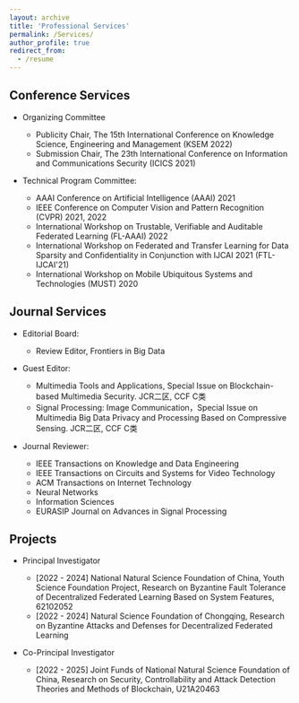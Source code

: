 ```yaml
---
layout: archive
title: 'Professional Services'
permalink: /Services/
author_profile: true
redirect_from:
  - /resume
---
```




## Conference Services
* Organizing Committee
  - Publicity Chair, The 15th International Conference on Knowledge Science, Engineering and Management (KSEM 2022)
  - Submission Chair, The 23th International Conference on Information and Communications Security (ICICS 2021)

* Technical Program Committee:
  -  AAAI Conference on Artificial Intelligence (AAAI) 2021
  -  IEEE Conference on Computer Vision and Pattern Recognition (CVPR) 2021, 2022
  - International Workshop on Trustable, Verifiable and Auditable Federated Learning (FL-AAAI) 2022
  -  International Workshop on Federated and Transfer Learning for Data Sparsity and  Confidentiality in Conjunction with IJCAI 2021 (FTL-IJCAI'21)
  -  International Workshop on Mobile Ubiquitous Systems and Technologies (MUST) 2020

## Journal Services

* Editorial Board:
  * Review Editor, Frontiers in Big Data

* Guest Editor:
  * Multimedia Tools and Applications, Special Issue on Blockchain-based Multimedia Security. JCR二区, CCF C类
  * Signal Processing: Image Communication，Special Issue on Multimedia Big Data  Privacy and Processing Based on Compressive Sensing. JCR二区, CCF C类

* Journal Reviewer:
  * IEEE Transactions on Knowledge and Data Engineering
  * IEEE Transactions on Circuits and Systems for Video Technology
  * ACM Transactions on Internet Technology
  * Neural Networks
  * Information Sciences
  * EURASIP Journal on Advances in Signal Processing


## Projects

* Principal Investigator
  * [2022 - 2024] National Natural Science Foundation of China, Youth Science Foundation Project, Research on Byzantine Fault Tolerance of Decentralized Federated Learning Based on System Features, 62102052
  * [2022 - 2024] Natural Science Foundation of Chongqing, Research on Byzantine Attacks and Defenses for Decentralized Federated Learning

* Co-Principal Investigator
  * [2022 - 2025] Joint Funds of National Natural Science Foundation of China, Research on Security, Controllability and Attack Detection Theories and Methods of Blockchain, U21A20463